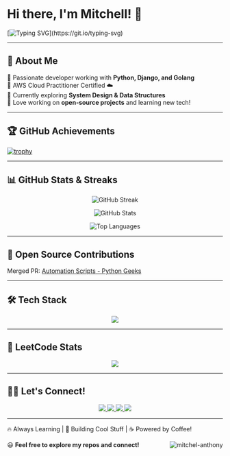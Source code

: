 # Hi there, I'm Mitchell! 👋

[![Typing SVG](https://readme-typing-svg.herokuapp.com?font=Fira+Code&pause=1000&color=F75C7E&width=435&lines=Developer;Python+%7C+Django+%7C+Golang;Cloud+Enthusiast+%7C+AWS+Certified;Loves+to+Build+and+Learn!)](https://git.io/typing-svg)

---

## 🚀 About Me

🔹 Passionate developer working with **Python, Django, and Golang**  
🔹 AWS Cloud Practitioner Certified ☁️  
🔹 Currently exploring **System Design & Data Structures**  
🔹 Love working on **open-source projects** and learning new tech!  

---

## 🏆 GitHub Achievements

[![trophy](https://github-profile-trophy.vercel.app/?username=LetsGetStartedWithBub&theme=radical&margin-w=15)](https://github.com/ryo-ma/github-profile-trophy)

---

## 📊 GitHub Stats & Streaks

<p align="center">
  <img src="https://github-readme-streak-stats.herokuapp.com/?user=LetsGetStartedWithBub&theme=radical&hide_border=true" alt="GitHub Streak" />
</p>

<p align="center">
  <img src="https://github-readme-stats.vercel.app/api?username=LetsGetStartedWithBub&show_icons=true&theme=radical&hide_border=true" alt="GitHub Stats" />
</p>

<p align="center">
  <img src="https://github-readme-stats.vercel.app/api/top-langs/?username=LetsGetStartedWithBub&layout=compact&theme=radical&hide_border=true" alt="Top Languages" />
</p>

---

## 🚀 Open Source Contributions

Merged PR: [Automation Scripts - Python Geeks](https://github.com/PythonGeeks/Automation-Scripts/pull/123)

---

## 🛠️ Tech Stack

<p align="center">
  <img src="https://skillicons.dev/icons?i=python,django,go,java,aws,docker,react,nodejs,postgresql,mysql,redis,kubernetes,celery" />
</p>

---

## 💪 LeetCode Stats

<p align="center">
  <img src="https://leetcard.jacoblin.cool/mitchell000?theme=dark&font=Fira%20Code" />
</p>

---

## 👮‍💻 Let's Connect!

<p align="center">
  <a href="https://www.linkedin.com/in/your-profile">
    <img src="https://img.shields.io/badge/-LinkedIn-0A66C2?style=for-the-badge&logo=linkedin&logoColor=white" />
  </a>
  <a href="https://github.com/LetsGetStartedWithBub">
    <img src="https://img.shields.io/badge/-GitHub-181717?style=for-the-badge&logo=github&logoColor=white" />
  </a>
  <a href="mailto:letsgetstartedwithbub@gmail.com">
    <img src="https://img.shields.io/badge/-Email-D14836?style=for-the-badge&logo=gmail&logoColor=white" />
  </a>
  <a href="https://leetcode.com/u/mitchell000/">
    <img src="https://img.shields.io/badge/-LeetCode-FFA116?style=for-the-badge&logo=leetcode&logoColor=white" />
  </a>
</p>

---

🔥 Always Learning | 🚀 Building Cool Stuff | ☕ Powered by Coffee!



<p > 
  😃 <strong>Feel free to explore my repos and connect!</strong>
  <img align="right" src="https://komarev.com/ghpvc/?username=LetsGetStartedWithBub&label=Profile%20views&color=blueviolet&style=flat&count_private=true" alt="mitchel-anthony" /> </p>

